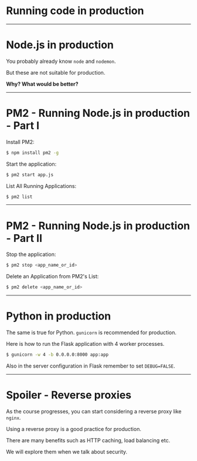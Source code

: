 <div class="title-card">
    <h1>Running code in production</h1>
</div>

---

# Node.js in production

You probably already know `node` and `nodemon`. 

But these are not suitable for production.


**Why? What would be better?**

---

# PM2 - Running Node.js in production - Part I

Install PM2:

```bash 
$ npm install pm2 -g
```

Start the application:

```bash 
$ pm2 start app.js
```

List All Running Applications:
 
```bash
$ pm2 list
```

---

# PM2 - Running Node.js in production - Part II

Stop the application: 

```bash
$ pm2 stop <app_name_or_id>
```

Delete an Application from PM2's List:

```bash
$ pm2 delete <app_name_or_id>
```

---

# Python in production

The same is true for Python. `gunicorn` is recommended for production. 

Here is how to run the Flask application with 4 worker processes. 

```bash
$ gunicorn -w 4 -b 0.0.0.0:8000 app:app
```

Also in the server configuration in Flask remember to set `DEBUG=FALSE`.

---

# Spoiler - Reverse proxies

As the course progresses, you can start considering a reverse proxy like `nginx`.

Using a reverse proxy is a good practice for production. 

There are many benefits such as HTTP caching, load balancing etc. 

We will explore them when we talk about security. 


